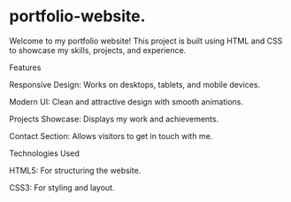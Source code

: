 # portfolio-website.
Welcome to my portfolio website! This project is built using HTML and CSS to showcase my skills, projects, and experience.

Features

Responsive Design: Works on desktops, tablets, and mobile devices.

Modern UI: Clean and attractive design with smooth animations.

Projects Showcase: Displays my work and achievements.

Contact Section: Allows visitors to get in touch with me.

Technologies Used

HTML5: For structuring the website.

CSS3: For styling and layout.
